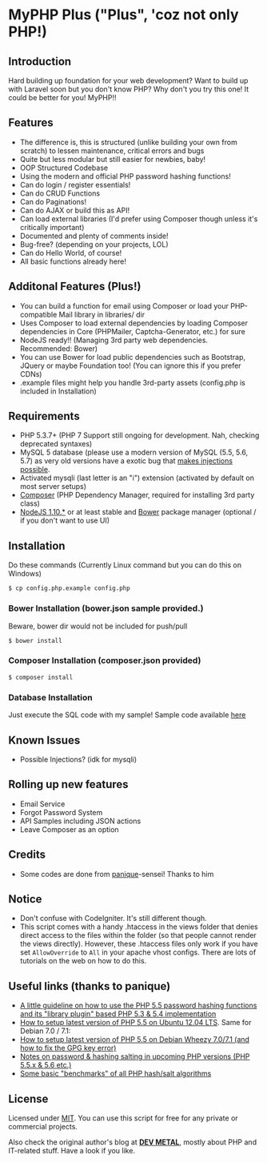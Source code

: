 # MyPHP Plus ("Plus", 'coz not only PHP!)

## Introduction
Hard building up foundation for your web development? Want to build up with Laravel soon but you don't know PHP?
Why don't you try this one! It could be better for you! MyPHP!!

## Features

* The difference is, this is structured (unlike building your own from scratch) to lessen maintenance, critical errors and bugs
* Quite but less modular but still easier for newbies, baby!
* OOP Structured Codebase
* Using the modern and official PHP password hashing functions!
* Can do login / register essentials!
* Can do CRUD Functions
* Can do Paginations!
* Can do AJAX or build this as API!
* Can load external libraries (I'd prefer using Composer though unless it's critically important)
* Documented and plenty of comments inside!
* Bug-free? (depending on your projects, LOL)
* Can do Hello World, of course!
* All basic functions already here!

## Additonal Features (Plus!)

* You can build a function for email using Composer or load your PHP-compatible Mail library in libraries/ dir
* Uses Composer to load external dependencies by loading Composer dependencies in Core (PHPMailer, Captcha-Generator, etc.) for sure
* NodeJS ready!! (Managing 3rd party web dependencies. Recommended: Bower)
* You can use Bower for load public dependencies such as Bootstrap, JQuery or maybe Foundation too! (You can ignore this if you prefer CDNs)
* .example files might help you handle 3rd-party assets (config.php is included in Installation)

## Requirements

* PHP 5.3.7+ (PHP 7 Support still ongoing for development. Nah, checking deprecated syntaxes)
* MySQL 5 database (please use a modern version of MySQL (5.5, 5.6, 5.7) as very old versions have a exotic bug that
[makes injections possible](http://stackoverflow.com/q/134099/1114320).
* Activated mysqli (last letter is an "i") extension (activated by default on most server setups)
* [Composer](https://getcomposer.org) (PHP Dependency Manager, required for installing 3rd party class)
* [NodeJS 1.10.*](https://nodejs.org) or at least stable and [Bower](http://bower.io) package manager (optional / if you don't want to use UI)

## Installation

Do these commands (Currently Linux command but you can do this on Windows)

`$ cp config.php.example config.php`

### Bower Installation (bower.json sample provided.)
Beware, bower dir would not be included for push/pull

`$ bower install`

### Composer Installation (composer.json provided)

`$ composer install`

### Database Installation

Just execute the SQL code with my sample!
Sample code available [here](https://gist.github.com/jccultima123/5e10a6d9e549778eff40adb5a3556e4a)

## Known Issues

* Possible Injections? (idk for mysqli)

## Rolling up new features

* Email Service
* Forgot Password System
* API Samples including JSON actions
* Leave Composer as an option

## Credits

* Some codes are done from [panique](https://github.com/panique)-sensei! Thanks to him

## Notice

* Don't confuse with CodeIgniter. It's still different though.
* This script comes with a handy .htaccess in the views folder that denies direct access to the files within the folder (so that people cannot render the views directly). However, these .htaccess files only work if you have set
`AllowOverride` to `All` in your apache vhost configs. There are lots of tutorials on the web on how to do this.

## Useful links (thanks to panique)

* [A little guideline on how to use the PHP 5.5 password hashing functions and its "library plugin" based PHP 5.3 & 5.4 implementation](http://www.dev-metal.com/use-php-5-5-password-hashing-functions/)
* [How to setup latest version of PHP 5.5 on Ubuntu 12.04 LTS](http://www.dev-metal.com/how-to-setup-latest-version-of-php-5-5-on-ubuntu-12-04-lts/). Same for Debian 7.0 / 7.1:
* [How to setup latest version of PHP 5.5 on Debian Wheezy 7.0/7.1 (and how to fix the GPG key error)](http://www.dev-metal.com/setup-latest-version-php-5-5-debian-wheezy-7-07-1-fix-gpg-key-error/)
* [Notes on password & hashing salting in upcoming PHP versions (PHP 5.5.x & 5.6 etc.)](https://github.com/panique/php-login/wiki/Notes-on-password-&-hashing-salting-in-upcoming-PHP-versions-%28PHP-5.5.x-&-5.6-etc.%29)
* [Some basic "benchmarks" of all PHP hash/salt algorithms](https://github.com/panique/php-login/wiki/Which-hashing-&-salting-algorithm-should-be-used-%3F)

## License

Licensed under [MIT](http://www.opensource.org/licenses/mit-license.php). You can use this script for free for any
private or commercial projects.

Also check the original author's blog at **[DEV METAL](http://www.dev-metal.com)**, mostly about PHP and IT-related stuff. Have a look if you like.
